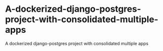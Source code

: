 # A-dockerized-django-postgres-project-with-consolidated-multiple-apps
A dockerized django-postgres project with consolidated multiple apps
